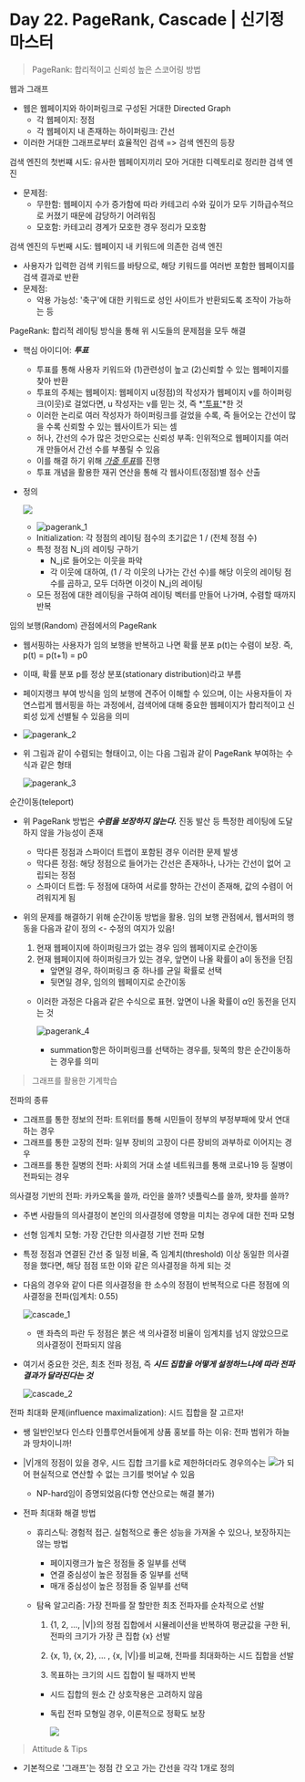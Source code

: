 # Day 22. PageRank, Cascade | 신기정 마스터

> PageRank: 합리적이고 신뢰성 높은 스코어링 방법

웹과 그래프

- 웹은 웹페이지와 하이퍼링크로 구성된 거대한 Directed Graph
  - 각 웹페이지: 정점
  - 각 웹페이지 내 존재하는 하이퍼링크: 간선
- 이러한 거대한 그래프로부터 효율적인 검색 => 검색 엔진의 등장

검색 엔진의 첫번쨰 시도: 유사한 웹페이지끼리 모아 거대한 디렉토리로 정리한 검색 엔진

- 문제점: 
  - 무한함: 웹페이지 수가 증가함에 따라 카테고리 수와 깊이가 모두 기하급수적으로 커졌기 때문에 감당하기 어려워짐
  - 모호함: 카테고리 경계가 모호한 경우 정리가 모호함

검색 엔진의 두번째 시도: 웹페이지 내 키워드에 의존한 검색 엔진

- 사용자가 입력한 검색 키워드를 바탕으로, 해당 키워드를 여러번 포함한 웹페이지를 검색 결과로 반환
- 문제점:
  - 악용 가능성: '축구'에 대한 키워드로 성인 사이트가 반환되도록 조작이 가능하는 등

PageRank: 합리적 레이팅 방식을 통해 위 시도들의 문제점을 모두 해결

- 핵심 아이디어: ***투표***

  - 투표를 통해 사용자 키워드와 (1)관련성이 높고 (2)신뢰할 수 있는 웹페이지를 찾아 반환
  - 투표의 주체는 웹페이지: 웹페이지 u(정점)의 작성자가 웹페이지 v를 하이퍼링크(이웃)로 걸었다면, u 작성자는 v를 믿는 것, 즉 *<u>'투표'</u>*한 것
  - 이러한 논리로 여러 작성자가 하이퍼링크를 걸었을 수록, 즉 들어오는 간선이 많을 수록 신뢰할 수 있는 웹사이트가 되는 셈
  - 허나, 간선의 수가 많은 것만으로는 신뢰성 부족: 인위적으로 웹페이지를 여러 개 만들어서 간선 수를 부풀릴 수 있음
  - 이를 해결 하기 위해 <u>*가중 투표*</u>를 진행
  - 투표 개념을 활용한 재귀 연산을 통해 각 웹사이트(정점)별 점수 산출

- 정의

  ![](https://render.githubusercontent.com/render/math?math=%5Cdisplaystyle+r_%7Bj%7D+%3D+%5Csum_%7Bi+%5Cin+N_%7Bin%7D%28j%29%7D+%5Cfrac+%7Br_%7Bi%7D%7D+%7Bd_%7Bout%7D%28i%29%7D)

  - ![pagerank_1](https://github.com/iloveslowfood/iloveTIL/blob/main/boostcamp_ai/etc/images/week05/pagerank_1.jpg?raw=true)
  - Initialization: 각 정점의 레이팅 점수의 초기값은 1 / (전체 정점 수)
  - 특정 정점 N_j의 레이팅 구하기
    - N_j로 들어오는 이웃을 파악
    - 각 이웃에 대하여, (1 / 각 이웃의 나가는 간선 수)를 해당 이웃의 레이팅 점수를 곱하고, 모두 더하면 이것이 N_j의 레이팅
  - 모든 정점에 대한 레이팅을 구하여 레이팅 벡터를 만들어 나가며, 수렴할 때까지 반복

임의 보행(Random) 관점에서의 PageRank

- 웹서핑하는 사용자가 임의 보행을 반복하고 나면 확률 분포 p(t)는 수렴이 보장. 즉, p(t) = p(t+1) = p0
  
- 이때, 확률 분포 p를 정상 분포(stationary distribution)라고 부름
  
- 페이지랭크 부여 방식을 임의 보행에 견주어 이해할 수 있으며, 이는 사용자들이 자연스럽게 웹서핑을 하는 과정에서, 검색어에 대해 중요한 웹페이지가 합리적이고 신뢰성 있게 선별될 수 있음을 의미

- ![pagerank_2](https://github.com/iloveslowfood/iloveTIL/blob/main/boostcamp_ai/etc/images/week05/pagerank_2.jpg?raw=true)

- 위 그림과 같이 수렴되는 형태이고, 이는 다음 그림과 같이 PageRank 부여하는 수식과 같은 형태

  ![pagerank_3](https://github.com/iloveslowfood/iloveTIL/blob/main/boostcamp_ai/etc/images/week05/pagerank_3.jpg?raw=true)

순간이동(teleport)

- 위 PageRank 방법은 ***수렴을 보장하지 않는다.*** 진동 발산 등 특정한 레이팅에 도달하지 않을 가능성이 존재

  - 막다른 정점과 스파이더 트랩이 포함된 경우 이러한 문제 발생
  - 막다른 정점: 해당 정점으로 들어가는 간선은 존재하나, 나가는 간선이 없어 고립되는 정점
  - 스파이더 트랩: 두 정점에 대하여 서로를 향하는 간선이 존재해, 값의 수렴이 어려워지게 됨

- 위의 문제를 해결하기 위해 순간이동 방법을 활용. 임의 보행 관점에서, 웹서퍼의 행동을 다음과 같이 정의 <- 수정의 여지가 있음!

  1. 현재 웹페이지에 하이퍼링크가 없는 경우 임의 웹페이지로 순간이동
  2. 현재 웹페이지에 하이퍼링크가 있는 경우, 앞면이 나올 확률이 a이 동전을 던짐
     - 앞면일 경우, 하이퍼링크 중 하나를 균일 확률로 선택
     - 뒷면일 경우, 임의의 웹페이지로 순간이동

  - 이러한 과정은 다음과 같은 수식으로 표현. 앞면이 나올 확률이 α인 동전을 던지는 것

    ![pagerank_4](https://github.com/iloveslowfood/iloveTIL/blob/main/boostcamp_ai/etc/images/week05/pagerank_4.jpg?raw=true)

    - summation항은 하이퍼링크를 선택하는 경우를, 뒷쪽의 항은 순간이동하는 경우를 의미

> 그래프를 활용한 기계학습

전파의 종류

- 그래프를 통한 정보의 전파: 트위터를 통해 시민들이 정부의 부정부패에 맞서 연대하는 경우
- 그래프를 통한 고장의 전파: 일부 장비의 고장이 다른 장비의 과부하로 이어지는 경우
- 그래프를 통한 질병의 전파: 사회의 거대 소셜 네트워크를 통해 코로나19 등 질병이 전파되는 경우

의사결정 기반의 전파: 카카오톡을 쓸까, 라인을 쓸까? 넷플릭스를 쓸까, 왓챠를 쓸까?

- 주변 사람들의 의사결정이 본인의 의사결정에 영향을 미치는 경우에 대한 전파 모형

- 선형 임계치 모형: 가장 간단한 의사결정 기반 전파 모형

- 특정 정점과 연결된 간선 중 일정 비율, 즉 임계치(threshold) 이상 동일한 의사결정을 했다면, 해당 점점 또한 이와 같은 의사결정을 하게 되는 것

- 다음의 경우와 같이 다른 의사결정을 한 소수의 정점이 반복적으로 다른 정점에 의사결정을 전파(임계치: 0.55)

  ![cascade_1](https://github.com/iloveslowfood/iloveTIL/blob/main/boostcamp_ai/etc/images/week05/cascade_1.jpg?raw=true)

  - 맨 좌측의 파란 두 정점은 붉은 색 의사결정 비율이 임계치를 넘지 않았으므로 의사결정이 전파되지 않음

- 여기서 중요한 것은, 최초 전파 정점, 즉 ***시드 집합을 어떻게 설정하느냐에 따라 전파 결과가 달라진다는 것***

  ![cascade_2](https://github.com/iloveslowfood/iloveTIL/blob/main/boostcamp_ai/etc/images/week05/cascade_2.jpg?raw=true)

전파 최대화 문제(influence maximalization): 시드 집합을 잘 고르자!

- 쌩 일반인보다 인스타 인플루언서들에게 상품 홍보를 하는 이유: 전파 범위가 하늘과 땅차이니까!

- |V|개의 정점이 있을 경우, 시드 집합 크기를 k로 제한하더라도 경우의수는 ![](https://render.githubusercontent.com/render/math?math=%5Cdisplaystyle+%7B%7Cv%7C%7D+%5Cchoose+%7Bk%7D)가 되어 현실적으로 연산할 수 없는 크기를 벗어날 수 있음

  - NP-hard임이 증명되었음(다항 연산으로는 해결 불가)

- 전파 최대화 해결 방법

  - 휴리스틱: 경험적 접근. 실험적으로 좋은 성능을 가져올 수 있으나, 보장하지는 않는 방법

    - 페이지랭크가 높은 정점들 중 일부를 선택
    - 연결 중심성이 높은 정점들 중 일부를 선택
    - 매개 중심성이 높은 정점들 중 일부를 선택

  - 탐욕 알고리즘: 가장 전파를 잘 할만한 최초 전파자를 순차적으로 선발

    1. {1, 2, ..., |V|}의 정점 집합에서 시뮬레이션을 반복하여 평균값을 구한 뒤, 전파의 크기가 가장 큰 집합 {x} 선발

    2. {x, 1}, {x, 2}, ... , {x, |V|}를 비교해, 전파를 최대화하는 시드 집합을 선발

    3. 목표하는 크기의 시드 집합이 될 때까지 반복

    - 시드 집합의 원소 간 상호작용은 고려하지 않음

    - 독립 전파 모형일 경우, 이론적으로 정확도 보장

      ![](https://render.githubusercontent.com/render/math?math=%5Cdisplaystyle+%28Average%5C%2C%5C%2Cof%5C%2C%5C%2CInfluece%5C%2C%5C%2CSize%29+%5Cge+%281+-+%5Cfrac+%7B1%7D+%7Be%7D%29+%5Capprox+0.632)



> Attitude & Tips

- 기본적으로 '그래프'는 정점 간 오고 가는 간선을 각각 1개로 정의